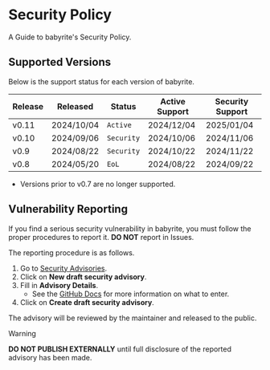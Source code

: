 # Security Policy

A Guide to babyrite's Security Policy.

## Supported Versions

Below is the support status for each version of babyrite.

| Release | Released   | Status     | Active Support | Security Support |
|---------|------------|------------|----------------|------------------|
| v0.11   | 2024/10/04 | `Active`   | 2024/12/04     | 2025/01/04       |
| v0.10   | 2024/09/06 | `Security` | 2024/10/06     | 2024/11/06       |
| v0.9    | 2024/08/22 | `Security` | 2024/10/22     | 2024/11/22       |
| v0.8    | 2024/05/20 | `EoL`      | 2024/08/22     | 2024/09/22       |

- Versions prior to v0.7 are no longer supported.

## Vulnerability Reporting

If you find a serious security vulnerability in babyrite, you must follow the proper procedures to report it. **DO NOT** report in Issues.

The reporting procedure is as follows.

1. Go to [Security Advisories](https://github.com/m1sk9/babyrite/security/advisories).
2. Click on **New draft security advisory**.
3. Fill in **Advisory Details**.
    - See the [GitHub Docs](https://docs.github.com/en/code-security/security-advisories/working-with-repository-security-advisories/creating-a-repository-security-advisory#creating-a-security-advisory) for more information on what to enter.
4. Click on **Create draft security advisory**.

The advisory will be reviewed by the maintainer and released to the public.

> [!WARNING]  
> **DO NOT PUBLISH EXTERNALLY** until full disclosure of the reported advisory has been made.
